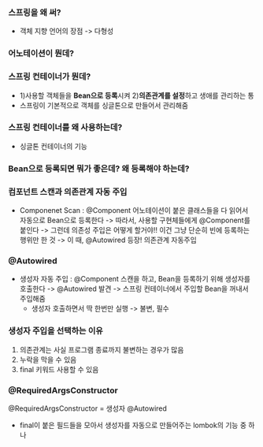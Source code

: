 ### 스프링을 왜 써?
- 객체 지향 언어의 장점 -> 다형성

### 어노테이션이 뭔데? 

### 스프링 컨테이너가 뭔데?
- 1)사용할 객체들을 **Bean으로 등록**시켜 2)**의존관계를 설정**하고 생애를 관리하는 통
- 스프링이 기본적으로 객체를 싱글톤으로 만들어서 관리해줌

### 스프링 컨테이너를 왜 사용하는데?
- 싱글톤 컨테이너의 기능

### Bean으로 등록되면 뭐가 좋은데? 왜 등록해야 하는데? 

### 컴포넌트 스캔과 의존관계 자동 주입
- Componenet Scan : @Component 어노테이션이 붙은 클래스들을 다 읽어서 자동으로 Bean으로 등록한다 
  -> 따라서, 사용할 구현체들에게 @Component를 붙인다
  -> 그런데 의존성 주입은 어떻게 할거야!! 이건 그냥 단순히 빈에 등록하는 행위만 한 것
  -> 이 때, @Autowired 등장! 의존관계 자동주입


### @Autowired
- 생성자 자동 주입 : @Component 스캔을 하고, Bean을 등록하기 위해 생성자를 호출한다 ->  @Autowired 발견 -> 스프링 컨테이너에서 주입할 Bean을 꺼내서 주입해줌
  - 생성자 호출하면서 딱 한번만 실행 -> 불변, 필수 

### 생성자 주입을 선택하는 이유
1) 의존관계는 사실 프로그램 종료까지 불변하는 경우가 많음
2) 누락을 막을 수 있음
3) final 키워드 사용할 수 있음 


### @RequiredArgsConstructor
@RequiredArgsConstructor = 생성자 @Autowired 
- final이 붙은 필드들을 모아서 생성자를 자동으로 만들어주는 lombok의 기능 중 하나 
